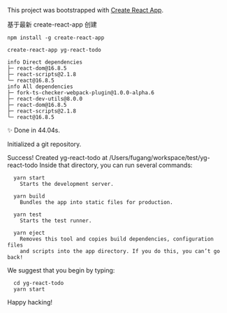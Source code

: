 This project was bootstrapped with [Create React App](https://github.com/facebook/create-react-app).

基于最新 create-react-app 创建

```
npm install -g create-react-app

create-react-app yg-react-todo
```

```
info Direct dependencies
├─ react-dom@16.8.5
├─ react-scripts@2.1.8
└─ react@16.8.5
info All dependencies
├─ fork-ts-checker-webpack-plugin@1.0.0-alpha.6
├─ react-dev-utils@8.0.0
├─ react-dom@16.8.5
├─ react-scripts@2.1.8
└─ react@16.8.5
```
✨  Done in 44.04s.

Initialized a git repository.

Success! Created yg-react-todo at /Users/fugang/workspace/test/yg-react-todo
Inside that directory, you can run several commands:

```
  yarn start
    Starts the development server.

  yarn build
    Bundles the app into static files for production.

  yarn test
    Starts the test runner.

  yarn eject
    Removes this tool and copies build dependencies, configuration files
    and scripts into the app directory. If you do this, you can’t go back!
```
We suggest that you begin by typing:
```
  cd yg-react-todo
  yarn start
```
Happy hacking!